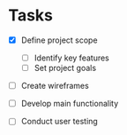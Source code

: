 # Tasks

- [x] Define project scope
  - [ ] Identify key features
  - [ ] Set project goals
- [ ] Create wireframes
- [ ] Develop main functionality
- [ ] Conduct user testing


